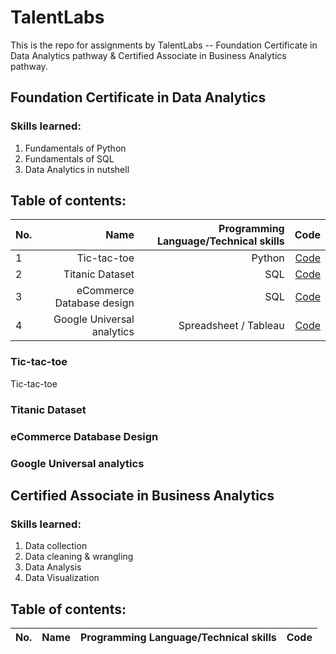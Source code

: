 # TalentLabs
This is the repo for assignments by TalentLabs -- Foundation Certificate in Data Analytics pathway & Certified Associate in Business Analytics pathway.

## Foundation Certificate in Data Analytics
### Skills learned:
1. Fundamentals of Python
2. Fundamentals of SQL
3. Data Analytics in nutshell

## Table of contents:
| No.  | Name  | Programming Language/Technical skills | Code  |
| ---  | ----: | ----: | ---:  |
| 1 | Tic-tac-toe | Python | [Code](https://github.com/jjean95/TalentLabs/tree/main/Python/Tic-Tac-Toe)|  
| 2 | Titanic Dataset | SQL | [Code](https://github.com/jjean95/TalentLabs/blob/main/SQL/Titanic/sql_titanic_in_py.ipynb)|  
| 3 | eCommerce Database design | SQL | [Code](https://)|  
| 4 | Google Universal analytics | Spreadsheet / Tableau | [Code](https://public.tableau.com/views/GoogleAnalyticsUS2021/Dashboard1?:language=en-US&:display_count=n&:origin=viz_share_link)|  

### Tic-tac-toe
Tic-tac-toe
### Titanic Dataset

### eCommerce Database Design

### Google Universal analytics


## Certified Associate in Business Analytics
### Skills learned:
1. Data collection
2. Data cleaning & wrangling
3. Data Analysis
4. Data Visualization

## Table of contents:
| No.  | Name  | Programming Language/Technical skills | Code  |
| ---  | ----: | ----: | ---:  |
